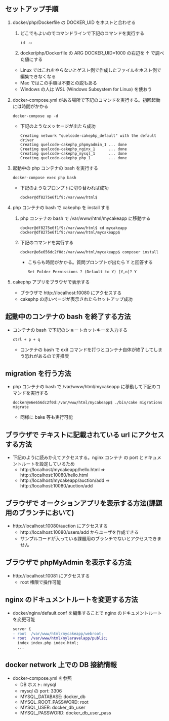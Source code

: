 ## セットアップ手順

1.  docker/php/Dockerfile の DOCKER_UID をホストと合わせる

    1. どこでもよいのでコマンドラインで下記のコマンドを実行する

       ```
       id -u
       ```

    1. docker/php/Dockerfile の ARG DOCKER_UID=1000 の右辺を ↑ で調べた値にする

    - Linux ではこれをやらないとゲスト側で作成したファイルをホスト側で編集できなくなる
    - Mac ではこの手順は不要との説もある
    - Windows の人は WSL (Windows Subsystem for Linux) を使おう

1.  docker-compose.yml がある場所で下記のコマンドを実行する。初回起動には時間がかかる

    ```
    docker-compose up -d
    ```

    - 下記のようなメッセージが出たら成功

      ```
      Creating network "quelcode-cakephp_default" with the default driver
      Creating quelcode-cakephp_phpmyadmin_1 ... done
      Creating quelcode-cakephp_nginx_1      ... done
      Creating quelcode-cakephp_mysql_1      ... done
      Creating quelcode-cakephp_php_1        ... done
      ```

1.  起動中の php コンテナの bash を実行する

    ```
    docker-compose exec php bash
    ```

    - 下記のようなプロンプトに切り替われば成功

      ```
      docker@df8275e6f1f9:/var/www/html$
      ```

1.  php コンテナの bash で cakephp を install する

    1. php コンテナの bash で /var/www/html/mycakeapp に移動する

       ```
       docker@df8275e6f1f9:/var/www/html$ cd mycakeapp
       docker@df8275e6f1f9:/var/www/html/mycakeapp$
       ```

    1. 下記のコマンドを実行する

       ```
       docker@e6e656dc2f0d:/var/www/html/mycakeapp$ composer install
       ```

       - こちらも時間がかかる。質問プロンプトが出たら Y と回答する

         ```
         Set Folder Permissions ? (Default to Y) [Y,n]? Y
         ```

1.  cakephp アプリをブラウザで表示する
    - ブラウザで http://localhost:10080 にアクセスする
    - cakephp の赤いページが表示されたらセットアップ成功

## 起動中のコンテナの bash を終了する方法

- コンテナの bash で下記のショートカットキーを入力する

  ```
  ctrl + p + q
  ```

  - コンテナの bash で exit コマンドを打つとコンテナ自体が終了してしまう恐れがあるので非推奨

## migration を行う方法

- php コンテナの bash で /var/www/html/mycakeapp に移動して下記のコマンドを実行する

  ```
  docker@e6e656dc2f0d:/var/www/html/mycakeapp$ ./bin/cake migrations migrate
  ```

  - 同様に bake 等も実行可能

## ブラウザで テキストに記載されている url にアクセスする方法

- 下記のように読みかえてアクセスする。nginx コンテナ の port とドキュメントルートを設定しているため
  - http://localhost/mycakeapp/hello.html ⇒ http://localhost:10080/hello.html
  - http://localhost/mycakeapp/auction/add ⇒ http://localhost:10080/auction/add

## ブラウザで オークションアプリを表示する方法(課題用のブランチにおいて)

- http://localhost:10080/auction にアクセスする
  - http://localhost:10080/users/add からユーザを作成できる
  - サンプルコードが入っている課題用のブランチでないとアクセスできません

## ブラウザで phpMyAdmin を表示する方法

- http://localhost:10081 にアクセスする
  - root 権限で操作可能

## nginx のドキュメントルートを変更する方法

- docker/nginx/default.conf を編集することで nginx のドキュメントルートを変更可能

  ```diff
  server {
  - root  /var/www/html/mycakeapp/webroot;
  + root  /var/www/html/mylaravelapp/public;
    index index.php index.html;
    ...
  ```

## docker network 上での DB 接続情報

- docker-compose.yml を参照
  - DB ホスト: mysql
  - mysql の port: 3306
  - MYSQL_DATABASE: docker_db
  - MYSQL_ROOT_PASSWORD: root
  - MYSQL_USER: docker_db_user
  - MYSQL_PASSWORD: docker_db_user_pass
